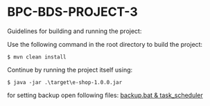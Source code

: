 # BPC-BDS-PROJECT-3

Guidelines for building and running the project:

Use the following command in the root directory to build the project:
```
$ mvn clean install
```
Continue by running the project itself using:
```
$ java -jar .\target\e-shop-1.0.0.jar
```
for setting  backup open following files: [backup.bat & task_scheduler](https://github.com/Jas0n00/BPC-BDS-PROJECT-3/tree/main/backup) 

